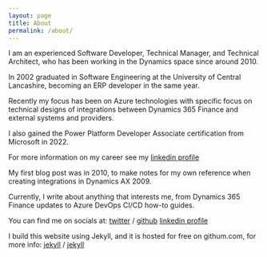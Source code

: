 ```yaml
---
layout: page
title: About
permalink: /about/
---
```


I am an experienced Software Developer, Technical Manager, and Technical Architect, who has been working in the Dynamics space since around 2010. 

In 2002 graduated in Software Engineering at the University of Central Lancashire, becoming an ERP developer in the same year.

Recently my focus has been on Azure technologies with specific focus on technical designs of integrations between Dynamics 365 Finance and external systems and providers. 

I also gained the Power Platform Developer Associate certification from Microsoft in 2022.

For more information on my career see my [linkedin profile](https://www.linkedin.com/in/anthonyblakedynamics/) 

My first blog post was in 2010, to make notes for my own reference when creating integrations in Dynamics AX 2009.

Currently, I write about anything that interests me, from Dynamics 365 Finance updates to Azure DevOps CI/CD how-to guides.

You can find me on socials at:
[twitter][jekyll-organization] /
[github](https://github.com/jekyll/minima)
[linkedin profile](https://www.linkedin.com/in/anthonyblakedynamics/) 

I build this website using Jekyll, and it is hosted for free on githum.com, for more info:
[jekyll][jekyll-organization] /
[jekyll](https://github.com/jekyll/jekyll)


[jekyll-organization]: https://github.com/jekyll
